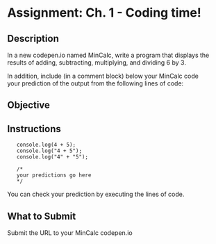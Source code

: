 # Assignment: Ch. 1 - Coding time!

## Description

In a new codepen.io named MinCalc, write a program that displays the results of adding, subtracting, multiplying, and dividing 6 by 3.

In addition, include (in a comment block) below your MinCalc code your prediction of the output from the following lines of code:

## Objective

## Instructions

```
   console.log(4 + 5);
   console.log("4 + 5");
   console.log("4" + "5");
   
   /*
   your predictions go here
   */
```

You can check your prediction by executing the lines of code.

## What to Submit

Submit the URL to your MinCalc codepen.io